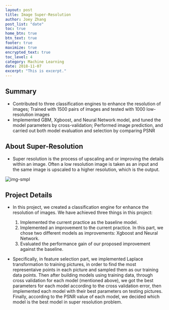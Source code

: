 ```yaml
---
layout: post
title: Image Super-Resolution
author: Joey Zhang
post_list: "date"
toc: true
home_btn: true
btn_text: true
footer: true
maximize: true
encrypted_text: true
toc_level: 4
category: Machine Learning
date: 2018-11-07
excerpt: "This is excerpt."
---
```


## Summary
* Contributed to three classification engines to enhance the resolution of images; Trained with 1500 pairs of images and tested with 1000 low-resolution images
* Implemented GBM, Xgboost, and Neural Network model, and tuned the model parameters by cross-validation; Performed image prediction, and carried out both model evaluation and selection by comparing PSNR

## About Super-Resolution
* Super resolution is the process of upscaling and or improving the details within an image. Often a low resolution image is taken as an input and the same image is upscaled to a higher resolution, which is the output.

![img-smpl]({{site.url}}{{site.baseurl}}{{site.assets_path}}/img/superresolution.png)

## Project Details
* In this project, we created a classification engine for enhance the resolution of images. We have achieved three things in this project:

	1. Implemented the current practice as the baseline model.
	2. Implemented an improvement to the current practice. In this part, we chose two different models as improvements: Xgboost and Neural Network.
	3. Evaluated the performance gain of our proposed improvement against the baseline.

* Specifically, in feature selection part, we implemented Laplace transformation to training pictures, in order to find the most representaive points in each picture and sampled them as our training data points. Then after building models using training data, through cross validation for each model (mentioned above), we got the best parameters for each model according to the cross validation error, then implemented each model with their best parameters on testing pictures. Finally, according to the PSNR value of each model, we decided which model is the best model in super resolution problem.
